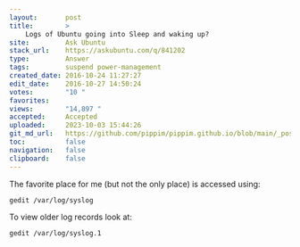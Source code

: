```yaml
---
layout:       post
title:        >
    Logs of Ubuntu going into Sleep and waking up?
site:         Ask Ubuntu
stack_url:    https://askubuntu.com/q/841202
type:         Answer
tags:         suspend power-management
created_date: 2016-10-24 11:27:27
edit_date:    2016-10-27 14:50:24
votes:        "10 "
favorites:    
views:        "14,897 "
accepted:     Accepted
uploaded:     2023-10-03 15:44:26
git_md_url:   https://github.com/pippim/pippim.github.io/blob/main/_posts/2016/2016-10-24-Logs-of-Ubuntu-going-into-Sleep-and-waking-up_.md
toc:          false
navigation:   false
clipboard:    false
---
```


The favorite place for me (but not the only place) is accessed using:

``` 
gedit /var/log/syslog
```

To view older log records look at:

``` 
gedit /var/log/syslog.1
```
